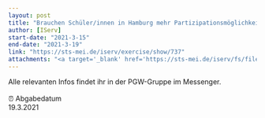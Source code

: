 ```yaml
---
layout: post
title: "Brauchen Schüler/innen in Hamburg mehr Partizipationsmöglichkeiten?"
author: [IServ]
start-date: "2021-3-15"
end-date: "2021-3-19"
link: "https://sts-mei.de/iserv/exercise/show/737"
attachments: "<a target='_blank' href='https://sts-mei.de/iserv/fs/file/exercise-dl/12836/Partizipation%20im%20Schulgesetz%20-%2015.03.2021.pdf'>Partizipation_im_Schulgesetz_-_15.03.2021.pdf</a><br> "
---
```

Alle relevanten Infos findet ihr in der PGW-Gruppe im Messenger.<br><br> ⏰ Abgabedatum <br>19.3.2021